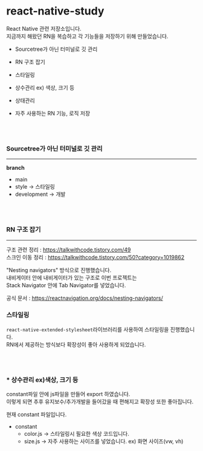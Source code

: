 # react-native-study
React Native 관련 저장소입니다.     
지금까지 해왔던 RN을 복습하고 각 기능들을 저장하기 위해 만들었습니다.       

* Sourcetree가 아닌 터미널로 깃 관리

* RN 구조 잡기

* 스타일링

* 상수관리 ex) 색상, 크기 등

* 상태관리

* 자주 사용하는 RN 기능, 로직 저장


<br /><br />

### Sourcetree가 아닌 터미널로 깃 관리
---
<strong>branch</strong>

* main
* style -> 스타일링
* development -> 개발


<br /><br />

### RN 구조 잡기
---
구조 관련 정리 : https://talkwithcode.tistory.com/49            
스크인 이동 정리 : https://talkwithcode.tistory.com/50?category=1019862

"Nesting navigators" 방식으로 진행했습니다.       
내비게이터 안에 내비게이터가 있는 구조로 이번 프로젝트는           
Stack Navigator 안에 Tab Navigator를 넣었습니다.      

공식 문서 : https://reactnavigation.org/docs/nesting-navigators/


### 스타일링
`react-native-extended-stylesheet`라이브러리를 사용하여 스타일링을 진행했습니다.        
RN에서 제공하는 방식보다 확장성이 좋아 사용하게 되었습니다.       


<br /><br />

### * 상수관리 ex)색상, 크기 등
constant파일 안에 js파일을 만들어 export 하였습니다.       
이렇게 되면 추후 유지보수/추가개발을 들어갔을 때 편해지고 확장성 또한 좋아집니다.

현재 constant 파일입니다.       
* constant
    * color.js -> 스타일링시 필요한 색상 코드입니다.
    * size.js -> 자주 사용하는 사이즈를 넣었습니다. ex) 화면 사이즈(vw, vh)

